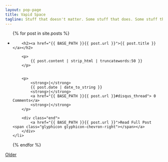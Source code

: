 ```yaml
---
layout: pop-page
title: Vapid Space
tagline: Stuff that doesn't matter. Some stuff that does. Some stuff that falls down the crack.
---
```


<ul class="posts">
  {% for post in site.posts %}
    <li>

    	<h2><a href="{{ BASE_PATH }}{{ post.url }}">{{ post.title }}</a></h2>

    	<p>
    		{{ post.content | strip_html | truncatewords:50 }}
    	</p>

        
        <p>
            <strong>|</strong>
            {{ post.date | date_to_string }}
            <strong>|</strong>
            <a href="{{ BASE_PATH }}{{ post.url }}#disqus_thread"> 0 Comments</a>
            <strong>|</strong>
        </p>

    	<div class="end">
    		<a href="{{ BASE_PATH }}{{ post.url }}">Read Full Post <span class="glyphicon glyphicon-chevron-right"></span></a>
    	</div>
    </li>
  {% endfor %}
</ul>

<a href="archive.html" class="btn btn-default">Older</a>



